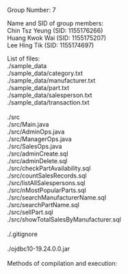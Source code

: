 Group Number: 7

Name and SID of group members:<br>
Chin Tsz Yeung (SID: 1155176266)<br>
Huang Kwok Wai (SID: 1155175207)<br>
Lee Hing Tik (SID: 1155174697)<br>

List of files:<br>
./sample_data<br>
./sample_data/category.txt<br>
./sample_data/manufacturer.txt<br>
./sample_data/part.txt<br>
./sample_data/salesperson.txt<br>
./sample_data/transaction.txt<br>
<br>
./src<br>
./src/Main.java<br>
./src/AdminOps.java<br>
./src/ManagerOps.java<br>
./src/SalesOps.java<br>
./src/adminCreate.sql<br>
./src/adminDelete.sql<br>
./src/checkPartAvailability.sql<br>
./src/countSalesRecords.sql<br>
./src/listAllSalespersons.sql<br>
./src/nMostPopularParts.sql<br>
./src/searchManufacturerName.sql<br>
./src/searchPartName.sql<br>
./src/sellPart.sql<br>
./src/showTotalSalesByManufacturer.sql<br>
<br>
./.gitignore<br>
<br>
./ojdbc10-19.24.0.0.jar<br>
<br>
Methods of compilation and execution:<br>

